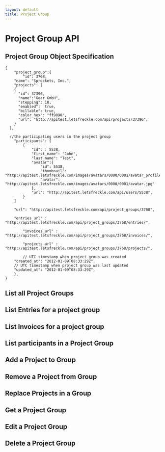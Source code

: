 ```yaml
---
layout: default
title: Project Group
---
```

# Project Group API

## Project Group Object Specification
	{
		"project_group":{
			"id": 3768,
    	"name": "Sprockets, Inc.",
    	"projects": [
        {
          "id": 37396,
          "name":"Gear GmbH",
          "stepping": 10,
          "enabled":  true,
          "billable": true,
          "color_hex": "ff9898",
          "url": "http://apitest.letsfreckle.com/api/projects/37396",
        }
      ],

      //the participating users in the project group
	    "participants": [
	    	{
		    	"id": : 5538,
		    	"first_name": "John",
		    	"last_name": "Test",
		    	"avatar":{
		    		"id": 5538,
		    		"thumbnail": "http://apitest.letsfreckle.com/images/avatars/0000/0001/avatar_profile.jpg",
	  				"avatar": "http://apitest.letsfreckle.com/images/avatars/0000/0001/avatar.jpg"
		    	},
		    	"url": "http://apitest.letsfreckle.com/api/users/5538",
		    }
	    ]

	  	"url": "http://apitest.letsfreckle.com/api/project_groups/3768",

	  	"entries_url" : "http://apitest.letsfreckle.com/api/project_groups/3768/entries/",

			"invoices_url" : "http://apitest.letsfreckle.com/api/project_groups/3768/invoices/",

			"projects_url" : "http://apitest.letsfreckle.com/api/project_groups/3768/projects/",

			// UTC timestamp when project group was created
	    "created_at": "2012-01-09T08:33:29Z",
	    // UTC timestamp when project group was last updated
	    "updated_at": "2012-01-09T08:33:29Z",
		},
	}

## List all Project Groups
## List Entries for a project group
## List Invoices for a project group
## List participants in a Project Group
## Add a Project to Group
## Remove a Project from Group
## Replace Projects in a Group
## Get a Project Group
## Edit a Project Group
## Delete a Project Group